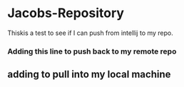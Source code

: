 # Jacobs-Repository

Thiskis a test to see if I can push from intellij to my repo.
### Adding this line to push back to my remote repo 

## adding to pull into my local machine


